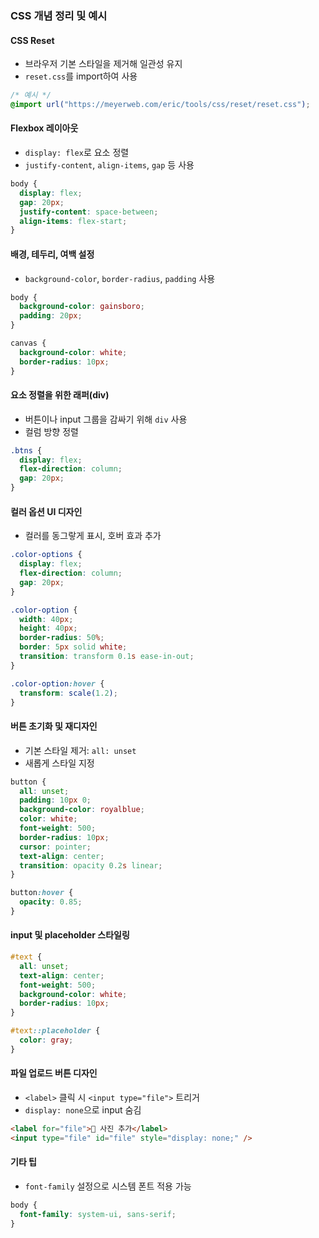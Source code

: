 ### CSS 개념 정리 및 예시

#### CSS Reset

- 브라우저 기본 스타일을 제거해 일관성 유지  
- `reset.css`를 import하여 사용

```css
/* 예시 */
@import url("https://meyerweb.com/eric/tools/css/reset/reset.css");
```

#### Flexbox 레이아웃

- `display: flex`로 요소 정렬  
- `justify-content`, `align-items`, `gap` 등 사용

```css
body {
  display: flex;
  gap: 20px;
  justify-content: space-between;
  align-items: flex-start;
}
```

#### 배경, 테두리, 여백 설정

- `background-color`, `border-radius`, `padding` 사용

```css
body {
  background-color: gainsboro;
  padding: 20px;
}

canvas {
  background-color: white;
  border-radius: 10px;
}
```

#### 요소 정렬을 위한 래퍼(div)

- 버튼이나 input 그룹을 감싸기 위해 `div` 사용  
- 컬럼 방향 정렬

```css
.btns {
  display: flex;
  flex-direction: column;
  gap: 20px;
}
```

#### 컬러 옵션 UI 디자인

- 컬러를 동그랗게 표시, 호버 효과 추가

```css
.color-options {
  display: flex;
  flex-direction: column;
  gap: 20px;
}

.color-option {
  width: 40px;
  height: 40px;
  border-radius: 50%;
  border: 5px solid white;
  transition: transform 0.1s ease-in-out;
}

.color-option:hover {
  transform: scale(1.2);
}
```

#### 버튼 초기화 및 재디자인

- 기본 스타일 제거: `all: unset`  
- 새롭게 스타일 지정

```css
button {
  all: unset;
  padding: 10px 0;
  background-color: royalblue;
  color: white;
  font-weight: 500;
  border-radius: 10px;
  cursor: pointer;
  text-align: center;
  transition: opacity 0.2s linear;
}

button:hover {
  opacity: 0.85;
}
```

#### input 및 placeholder 스타일링

```css
#text {
  all: unset;
  text-align: center;
  font-weight: 500;
  background-color: white;
  border-radius: 10px;
}

#text::placeholder {
  color: gray;
}
```

#### 파일 업로드 버튼 디자인

- `<label>` 클릭 시 `<input type="file">` 트리거  
- `display: none`으로 input 숨김

```html
<label for="file">📎 사진 추가</label>
<input type="file" id="file" style="display: none;" />
```

#### 기타 팁

- `font-family` 설정으로 시스템 폰트 적용 가능

```css
body {
  font-family: system-ui, sans-serif;
}
```
